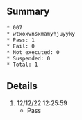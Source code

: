 ## Summary
	* 007
	* wtxoxvnsxmamyhjuyyky
	* Pass: 1
	* Fail: 0
	* Not executed: 0
	* Suspended: 0
	* Total: 1
## Details
1. 12/12/22 12:25:59
	* Pass
